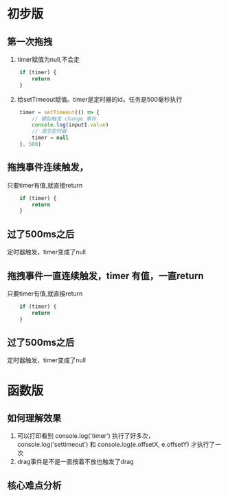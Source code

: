 # 初步版
## 第一次拖拽
1. timer赋值为null,不会走
``` javascript
    if (timer) {
        return
    }
```
2. 给setTimeout赋值。timer是定时器的id。任务是500毫秒执行
``` javascript
    timer = setTimeout(() => {
        // 模拟触发 change 事件
        console.log(input1.value)
        // 清空定时器
        timer = null
    }, 500)
```
## 拖拽事件连续触发，
只要timer有值,就直接return
``` javascript
    if (timer) {
        return
    }
```
## 过了500ms之后
定时器触发，timer变成了null
## 拖拽事件一直连续触发，timer 有值，一直return
只要timer有值,就直接return
``` javascript
    if (timer) {
        return
    }
```

## 过了500ms之后
定时器触发，timer变成了null


# 函数版
## 如何理解效果
1. 可以打印看到 console.log('timer') 执行了好多次， console.log('settimeout') 和  console.log(e.offsetX, e.offsetY) 才执行了一次
2. drag事件是不是一直按着不放也触发了drag
## 核心难点分析
